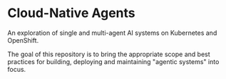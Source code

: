 # Cloud-Native Agents

An exploration of single and multi-agent AI systems on Kubernetes and OpenShift.

The goal of this repository is to bring the appropriate scope and best practices for building, deploying and maintaining "agentic systems" into focus.
